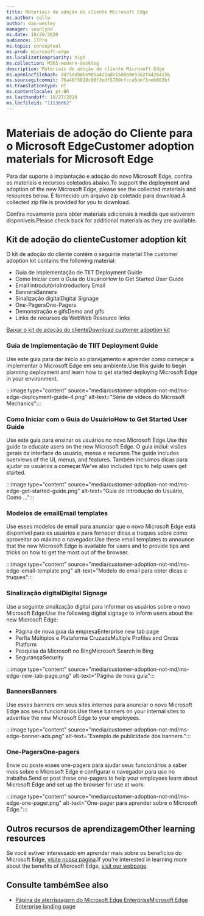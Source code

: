 ```yaml
---
title: Materiais de adoção do cliente Microsoft Edge
ms.author: collw
author: dan-wesley
manager: seanlynd
ms.date: 10/26/2020
audience: ITPro
ms.topic: conceptual
ms.prod: microsoft-edge
ms.localizationpriority: high
ms.collection: M365-modern-desktop
description: Materiais de adoção do cliente Microsoft Edge
ms.openlocfilehash: dd75deb8be985a421adc158069e5562f4428415b
ms.sourcegitcommit: 76a48f5818c90f3edf5780cfcca5def5aeb863bf
ms.translationtype: HT
ms.contentlocale: pt-BR
ms.lasthandoff: 10/27/2020
ms.locfileid: "11136062"
---
```

# <span data-ttu-id="c3827-103">Materiais de adoção do Cliente para o Microsoft Edge</span><span class="sxs-lookup"><span data-stu-id="c3827-103">Customer adoption materials for Microsoft Edge</span></span>

<span data-ttu-id="c3827-104">Para dar suporte à implantação e adoção do novo Microsoft Edge, confira os materiais e recursos coletados abaixo.</span><span class="sxs-lookup"><span data-stu-id="c3827-104">To support the deployment and adoption of the new Microsoft Edge, please see the collected materials and resources below.</span></span> <span data-ttu-id="c3827-105">É fornecido um arquivo zip coletado para download.</span><span class="sxs-lookup"><span data-stu-id="c3827-105">A collected zip file is provided for you to download.</span></span>

<span data-ttu-id="c3827-106">Confira novamente para obter materiais adicionais à medida que estiverem disponíveis.</span><span class="sxs-lookup"><span data-stu-id="c3827-106">Please check back for additional materials as they are available.</span></span>

## <span data-ttu-id="c3827-107">Kit de adoção do cliente</span><span class="sxs-lookup"><span data-stu-id="c3827-107">Customer adoption kit</span></span>

<span data-ttu-id="c3827-108">O kit de adoção do cliente contém o seguinte material:</span><span class="sxs-lookup"><span data-stu-id="c3827-108">The customer adoption kit contains the following material:</span></span>

- <span data-ttu-id="c3827-109">Guia de Implementação de TI</span><span class="sxs-lookup"><span data-stu-id="c3827-109">IT Deployment Guide</span></span>
- <span data-ttu-id="c3827-110">Como Iniciar com o Guia do Usuário</span><span class="sxs-lookup"><span data-stu-id="c3827-110">How to Get Started User Guide</span></span>
- <span data-ttu-id="c3827-111">Email introdutório</span><span class="sxs-lookup"><span data-stu-id="c3827-111">Introductory Email</span></span>
- <span data-ttu-id="c3827-112">Banners</span><span class="sxs-lookup"><span data-stu-id="c3827-112">Banners</span></span>
- <span data-ttu-id="c3827-113">Sinalização digital</span><span class="sxs-lookup"><span data-stu-id="c3827-113">Digital Signage</span></span>
- <span data-ttu-id="c3827-114">One-Pagers</span><span class="sxs-lookup"><span data-stu-id="c3827-114">One-Pagers</span></span>
- <span data-ttu-id="c3827-115">Demonstração e gifs</span><span class="sxs-lookup"><span data-stu-id="c3827-115">Demo and gifs</span></span>
- <span data-ttu-id="c3827-116">Links de recursos da Web</span><span class="sxs-lookup"><span data-stu-id="c3827-116">Web Resource links</span></span>

[<span data-ttu-id="c3827-117">Baixar o kit de adoção do cliente</span><span class="sxs-lookup"><span data-stu-id="c3827-117">Download customer adoption kit</span></span>](https://www.microsoft.com/download/details.aspx?id=102119)

### <span data-ttu-id="c3827-118">Guia de Implementação de TI</span><span class="sxs-lookup"><span data-stu-id="c3827-118">IT Deployment Guide</span></span>

<span data-ttu-id="c3827-119">Use este guia para dar início ao planejamento e aprender como começar a implementar o Microsoft Edge em seu ambiente.</span><span class="sxs-lookup"><span data-stu-id="c3827-119">Use this guide to begin planning deployment and learn how to get started deploying Microsoft Edge in your environment.</span></span>

:::image type="content" source="media/customer-adoption-not-md/ms-edge-deployment-guide-4.png" alt-text="Série de vídeos do Microsoft Mechanics":::

### <span data-ttu-id="c3827-121">Como Iniciar com o Guia do Usuário</span><span class="sxs-lookup"><span data-stu-id="c3827-121">How to Get Started User Guide</span></span>

<span data-ttu-id="c3827-122">Use este guia para ensinar os usuários no novo Microsoft Edge.</span><span class="sxs-lookup"><span data-stu-id="c3827-122">Use this guide to educate users on the new Microsoft Edge.</span></span> <span data-ttu-id="c3827-123">O guia inclui: visões gerais da interface do usuário, menus e recursos.</span><span class="sxs-lookup"><span data-stu-id="c3827-123">The guide includes overviews of the UI, menus, and features.</span></span> <span data-ttu-id="c3827-124">Também incluímos dicas para ajudar os usuários a começar.</span><span class="sxs-lookup"><span data-stu-id="c3827-124">We've also included tips to help users get started.</span></span>

:::image type="content" source="media/customer-adoption-not-md/ms-edge-get-started-guide.png" alt-text="Guia de Introdução do Usuário, Como ...":::

### <span data-ttu-id="c3827-126">Modelos de email</span><span class="sxs-lookup"><span data-stu-id="c3827-126">Email templates</span></span>

<span data-ttu-id="c3827-127">Use esses modelos de email para anunciar que o novo Microsoft Edge está disponível para os usuários e para fornecer dicas e truques sobre como aproveitar ao máximo o navegador.</span><span class="sxs-lookup"><span data-stu-id="c3827-127">Use these email templates to announce that the new Microsoft Edge is available for users and to provide tips and tricks on how to get the most out of the browser.</span></span>

:::image type="content" source="media/customer-adoption-not-md/ms-edge-email-template.png" alt-text="Modelo de email para obter dicas e truques":::

### <span data-ttu-id="c3827-129">Sinalização digital</span><span class="sxs-lookup"><span data-stu-id="c3827-129">Digital Signage</span></span>

<span data-ttu-id="c3827-130">Use a seguinte sinalização digital para informar os usuários sobre o novo Microsoft Edge:</span><span class="sxs-lookup"><span data-stu-id="c3827-130">Use the following digital signage to inform users about the new Microsoft Edge:</span></span>

- <span data-ttu-id="c3827-131">Página de nova guia da empresa</span><span class="sxs-lookup"><span data-stu-id="c3827-131">Enterprise new tab page</span></span>
- <span data-ttu-id="c3827-132">Perfis Múltiplos e Plataforma Cruzada</span><span class="sxs-lookup"><span data-stu-id="c3827-132">Multiple Profiles and Cross Platform</span></span>
- <span data-ttu-id="c3827-133">Pesquisa da Microsoft no Bing</span><span class="sxs-lookup"><span data-stu-id="c3827-133">Microsoft Search in Bing</span></span>
- <span data-ttu-id="c3827-134">Segurança</span><span class="sxs-lookup"><span data-stu-id="c3827-134">Security</span></span>

:::image type="content" source="media/customer-adoption-not-md/ms-edge-new-tab-page.png" alt-text="Página de nova guia":::

### <span data-ttu-id="c3827-136">Banners</span><span class="sxs-lookup"><span data-stu-id="c3827-136">Banners</span></span>

<span data-ttu-id="c3827-137">Use esses banners em seus sites internos para anunciar o novo Microsoft Edge aos seus funcionários.</span><span class="sxs-lookup"><span data-stu-id="c3827-137">Use these banners on your internal sites to advertise the new Microsoft Edge to your employees.</span></span>

:::image type="content" source="media/customer-adoption-not-md/ms-edge-banner-ads.png" alt-text="Exemplo de publicidade dos banners.":::

### <span data-ttu-id="c3827-139">One-Pagers</span><span class="sxs-lookup"><span data-stu-id="c3827-139">One-pagers</span></span>

<span data-ttu-id="c3827-140">Envie ou poste esses one-pagers para ajudar seus funcionários a saber mais sobre o Microsoft Edge e configurar o navegador para uso no trabalho.</span><span class="sxs-lookup"><span data-stu-id="c3827-140">Send or post these one-pagers to help your employees learn about Microsoft Edge and set up the browser for use at work.</span></span>

:::image type="content" source="media/customer-adoption-not-md/ms-edge-one-pager.png" alt-text="One-pager para aprender sobre o Microsoft Edge.":::

## <span data-ttu-id="c3827-142">Outros recursos de aprendizagem</span><span class="sxs-lookup"><span data-stu-id="c3827-142">Other learning resources</span></span>

<span data-ttu-id="c3827-143">Se você estiver interessado em aprender mais sobre os benefícios do Microsoft Edge, [visite nossa página](https://www.microsoft.com/edge/business).</span><span class="sxs-lookup"><span data-stu-id="c3827-143">If you're interested in learning more about the benefits of Microsoft Edge, [visit our webpage](https://www.microsoft.com/edge/business).</span></span>

## <span data-ttu-id="c3827-144">Consulte também</span><span class="sxs-lookup"><span data-stu-id="c3827-144">See also</span></span>

- [<span data-ttu-id="c3827-145">Página de aterrissagem do Microsoft Edge Enterprise</span><span class="sxs-lookup"><span data-stu-id="c3827-145">Microsoft Edge Enterprise landing page</span></span>](https://aka.ms/EdgeEnterprise)
